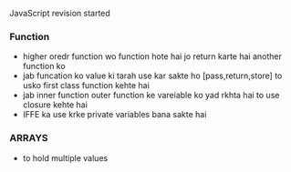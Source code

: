 
JavaScript  revision started
### Function ###
 - higher oredr function wo function hote hai jo return karte hai another function ko 
 - jab funcation ko value ki tarah use kar sakte ho [pass,return,store] to usko first class function kehte hai 
 - jab inner function outer function ke vareiable ko yad rkhta hai to use closure kehte hai 
 - IFFE ka use krke private variables bana sakte hai 

 ### ARRAYS ###
  - to hold multiple values